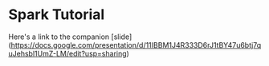 # Spark Tutorial

Here's a link to the companion [slide] (https://docs.google.com/presentation/d/11IBBM1J4R333D6rJ1tBY47u6btj7quJehsbl1UmZ-LM/edit?usp=sharing)